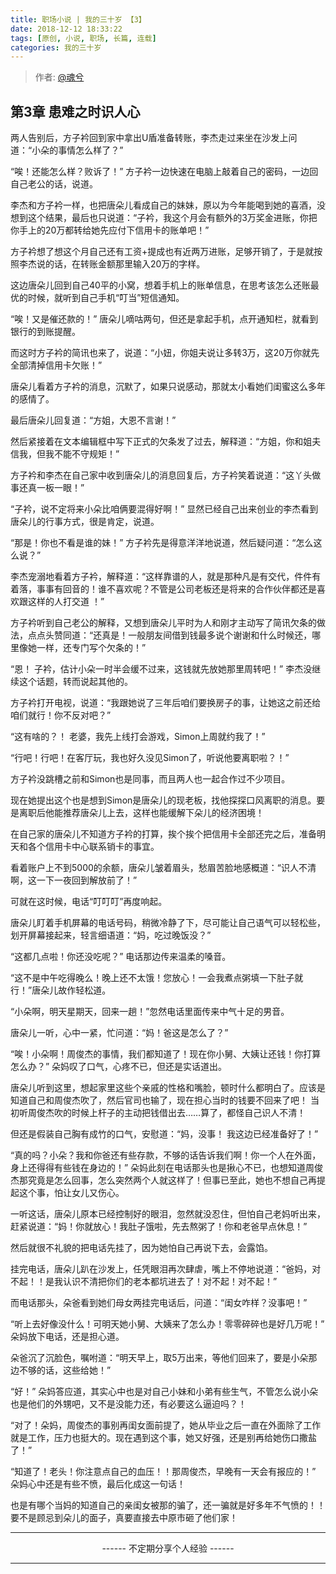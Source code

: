 ```yaml
---
title: 职场小说 | 我的三十岁 【3】
date: 2018-12-12 18:33:22
tags: [原创, 小说, 职场, 长篇, 连载]
categories: 我的三十岁
---
```


> 作者: [@魂兮](http://weibo.com/paigu77)

## 第3章 患难之时识人心

两人告别后，方子衿回到家中拿出U盾准备转账，李杰走过来坐在沙发上问道：“小朵的事情怎么样了？”

“唉！还能怎么样？败诉了！” 方子衿一边快速在电脑上敲着自己的密码，一边回自己老公的话，说道。

李杰和方子衿一样，也把唐朵儿看成自己的妹妹，原以为今年能喝到她的喜酒，没想到这个结果，最后也只说道：“子衿，我这个月会有额外的3万奖金进账，你把你手上的20万都转给她先应付下信用卡的账单吧！”

方子衿想了想这个月自己还有工资+提成也有近两万进账，足够开销了，于是就按照李杰说的话，在转账金额那里输入20万的字样。

这边唐朵儿回到自己40平的小窝，想着手机上的账单信息，在思考该怎么还账最优的时候，就听到自己手机“叮当”短信通知。

“唉！又是催还款的！” 唐朵儿嘀咕两句，但还是拿起手机，点开通知栏，就看到银行的到账提醒。

而这时方子衿的简讯也来了，说道：“小妞，你姐夫说让多转3万，这20万你就先全部清掉信用卡欠账！”

唐朵儿看着方子衿的消息，沉默了，如果只说感动，那就太小看她们闺蜜这么多年的感情了。

最后唐朵儿回复道：“方姐，大恩不言谢！”

然后紧接着在文本编辑框中写下正式的欠条发了过去，解释道：“方姐，你和姐夫信我，但我不能不守规矩！”

方子衿和李杰在自己家中收到唐朵儿的消息回复后，方子衿笑着说道：“这丫头做事还真一板一眼！”

“子衿，说不定将来小朵比咱俩要混得好啊！” 显然已经自己出来创业的李杰看到唐朵儿的行事方式，很是肯定，说道。

“那是！你也不看是谁的妹！” 方子衿先是得意洋洋地说道，然后疑问道：“怎么这么说？”

李杰宠溺地看着方子衿，解释道：“这样靠谱的人，就是那种凡是有交代，件件有着落，事事有回音的！谁不喜欢呢？不管是公司老板还是将来的合作伙伴都还是喜欢跟这样的人打交道 ！”

方子衿听到自己老公的解释，又想到唐朵儿平时为人和刚才主动写了简讯欠条的做法，点点头赞同道：“还真是！一般朋友间借到钱最多说个谢谢和什么时候还，哪里像她一样，还专门写个欠条的！”

“恩！ 子衿，估计小朵一时半会缓不过来，这钱就先放她那里周转吧！” 李杰没继续这个话题，转而说起其他的。

方子衿打开电视，说道：“我跟她说了三年后咱们要换房子的事，让她这之前还给咱们就行！你不反对吧？”

“这有啥的？！ 老婆，我先上线打会游戏，Simon上周就约我了！”

“行吧！行吧！在客厅玩，我也好久没见Simon了，听说他要离职啦？！” 

方子衿没跳槽之前和Simon也是同事，而且两人也一起合作过不少项目。

现在她提出这个也是想到Simon是唐朵儿的现老板，找他探探口风离职的消息。要是离职后他能推荐唐朵儿上去，这样也能缓解下朵儿的经济困境！

在自己家的唐朵儿不知道方子衿的打算，挨个挨个把信用卡全部还完之后，准备明天和各个信用卡中心联系销卡的事宜。

看着账户上不到5000的余额，唐朵儿皱着眉头，愁眉苦脸地感概道：“识人不清啊，这一下一夜回到解放前了！”

可就在这时候，电话“叮叮叮”再度响起。

唐朵儿盯着手机屏幕的电话号码，稍微冷静了下，尽可能让自己语气可以轻松些，划开屏幕接起来，轻言细语道：“妈，吃过晚饭没？”

“这都几点啦！你还没吃呢？” 电话那边传来温柔的嗓音。

“这不是中午吃得晚么！晚上还不太饿！您放心！一会我煮点粥填一下肚子就行！”唐朵儿故作轻松道。

“小朵啊，明天星期天，回来一趟！”忽然电话里面传来中气十足的男音。

唐朵儿一听，心中一紧，忙问道：“妈！爸这是怎么了？”

“唉！小朵啊！周俊杰的事情，我们都知道了！现在你小舅、大姨让还钱！你打算怎么办？” 朵妈叹了口气，心疼不已，但还是实话道出。

唐朵儿听到这里，想起家里这些个亲戚的性格和嘴脸，顿时什么都明白了。应该是知道自己和周俊杰吹了，然后官司也输了，现在担心当时的钱要不回来了吧！ 当初听周俊杰吹的时候上杆子的主动把钱借出去……算了，都怪自己识人不清！

但还是假装自己胸有成竹的口气，安慰道：“妈，没事！ 我这边已经准备好了！”

“真的吗？小朵？我和你爸还有些存款，不够的话告诉我们啊！你一个人在外面，身上还得得有些钱在身边的！” 朵妈此刻在电话那头也是揪心不已，也想知道周俊杰那究竟是怎么回事，怎么突然两个人就这样了！但事已至此，她也不想自己再提起这个事，怕让女儿又伤心。

一听这话，唐朵儿原本已经控制好的眼泪，忽然就没忍住，但怕自己老妈听出来，赶紧说道：“妈！你就放心！我肚子饿啦，先去熬粥了！你和老爸早点休息！” 

然后就很不礼貌的把电话先挂了，因为她怕自己再说下去，会露馅。

挂完电话，唐朵儿趴在沙发上，任凭眼泪再次肆虐，嘴上不停地说道：“爸妈，对不起！！是我认识不清把你们的老本都坑进去了！对不起！对不起！”

而电话那头，朵爸看到她们母女两挂完电话后，问道：“闺女咋样？没事吧！”

“听上去好像没什么！可明天她小舅、大姨来了怎么办！零零碎碎也是好几万呢！” 朵妈放下电话，还是担心道。

朵爸沉了沉脸色，嘱咐道：“明天早上，取5万出来，等他们回来了，要是小朵那边不够的话，这些给她！”

“好！” 朵妈答应道，其实心中也是对自己小妹和小弟有些生气，不管怎么说小朵也是他们的外甥吧，又不是没能力还，有必要这么逼迫吗？！

“对了！朵妈，周俊杰的事别再闺女面前提了，她从毕业之后一直在外面除了工作就是工作，压力也挺大的。现在遇到这个事，她又好强，还是别再给她伤口撒盐了！”

“知道了！老头！你注意点自己的血压！！那周俊杰，早晚有一天会有报应的！” 朵妈心中还是有些不愤，最后化成这一句话！

也是有哪个当妈的知道自己的亲闺女被那的骗了，还一骗就是好多年不气愤的！！要不是顾忌到朵儿的面子，真要直接去中原市砸了他们家！

---

<center> ------ 不定期分享个人经验 ------ </center>

---
